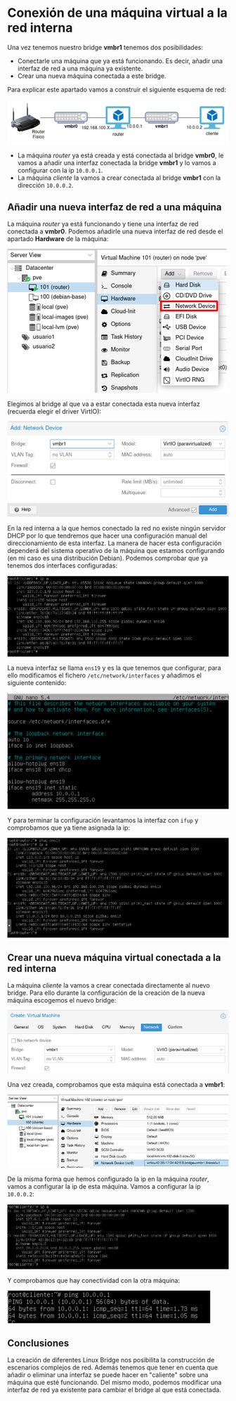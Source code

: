 # Conexión de una máquina virtual a la red interna

Una vez tenemos nuestro bridge **vmbr1** tenemos dos posibilidades:

* Conectarle una máquina que ya está funcionando. Es decir, añadir una interfaz de red a una máquina ya existente.
* Crear una nueva máquina conectada a este bridge.

Para explicar este apartado vamos a construir el siguiente esquema de red:

![img](img/esquema_red.png)

* La máquina *router* ya está creada y está conectada al bridge **vmbr0**, le vamos a añadir una interfaz conectada la bridge **vmbr1** y lo vamos a configurar con la ip `10.0.0.1`.
* La máquina *cliente* la vamos a crear conectada al bridge **vmbr1** con la dirección `10.0.0.2`.

## Añadir una nueva interfaz de red a una máquina

La máquina *router* ya está funcionando y tiene una interfaz de red conectada a **vmbr0**. Podemos añadirle una nueva interfaz de red desde el apartado **Hardware** de la máquina:

![img](img/red9.png)

Elegimos al bridge al que va a estar conectada esta nueva interfaz (recuerda elegir el driver VirtIO):

![img](img/red10.png)

En la red interna a la que hemos conectado la red no existe ningún servidor DHCP por lo que tendremos que hacer una configuración manual del direccionamiento de esta interfaz. La manera de hacer esta configuración dependerá del sistema operativo de la máquina que estamos configurando (en mi caso es una distribución Debian). Podemos comprobar que ya tenemos dos interfaces configuradas:

![img](img/red11.png)

La nueva interfaz se llama `ens19` y es la que tenemos que configurar, para ello modificamos el fichero `/etc/network/interfaces` y añadimos el siguiente contenido:

![img](img/red12.png)

Y para terminar la configuración levantamos la interfaz con `ifup` y comprobamos que ya tiene asignada la ip:

![img](img/red13.png)

## Crear una nueva máquina virtual conectada a la red interna

La máquina *cliente* la vamos a crear conectada directamente al nuevo bridge. Para ello durante la configuración de la creación de la nueva máquina escogemos el nuevo bridge:

![img](img/red14.png)

Una vez creada, comprobamos que esta máquina está conectada a **vmbr1**:

![img](img/red15.png)

De la misma forma que hemos configurado la ip en la máquina *router*, vamos a configurar la ip de esta máquina. Vamos a configurar la ip `10.0.0.2`:

![img](img/red16.png)

Y comprobamos que hay conectividad con la otra máquina:

![img](img/red17.png)

## Conclusiones

La creación de diferentes Linux Bridge nos posibilita la construcción de escenarios complejos de red. Además tenemos que tener en cuenta que añadir o eliminar una interfaz se puede hacer en "caliente" sobre una máquina que esté funcionando. Del mismo modo, podemos modificar una interfaz de red ya existente para cambiar el bridge al que está conectada.